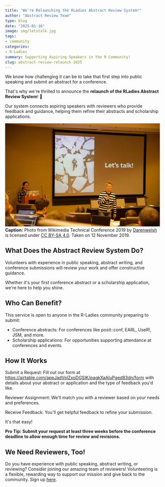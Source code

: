 ```yaml
---
title: "We're Relaunching the RLadies Abstract Review System!"
author: "Abstract Review Team"
type: blog
date: "2025-01-16"
image: img/letstalk.jpg
tags: 
- community
categories: 
- R-Ladies
summary: Supporting Aspiring Speakers in the R Community!
slug: abstract-review-relaunch-2025
---
```


We know how challenging it can be to take that first step into public speaking and submit an abstract for a conference. 

That's why we're thrilled to announce the **relaunch of the RLadies Abstract Review System**! 🎉

Our system connects aspiring speakers with reviewers who provide feedback and guidance, helping them refine their abstracts and scholarship applications. 

![Person stood with micrphone in front of screen showing words "let's talk"](img/letstalk.jpg)
**Caption:** Photo from Wikimedia Technical Conference 2019 by [Darenwelsh](#) is licensed under [CC BY-SA 4.0](https://creativecommons.org/licenses/by-sa/4.0/). Taken on 12 November 2019. 

## What Does the Abstract Review System Do?

Volunteers with experience in public speaking, abstract writing, and conference submissions will review your work and offer constructive guidance.

Whether it's your first conference abstract or a scholarship application, we're here to help you shine.

## Who Can Benefit?

This service is open to anyone in the R-Ladies community preparing to submit:

* Conference abstracts: For conferences like posit::conf, EARL, UseR!, JSM, and more.
* Scholarship applications: For opportunities supporting attendance at conferences and events.

## How It Works

Submit a Request: Fill out our form at <https://airtable.com/appJadVolZxoDGSIK/pagkXaAIuPged83dn/form> with details about your abstract or application and the type of feedback you'd like.

Reviewer Assignment: We'll match you with a reviewer based on your needs and preferences.

Receive Feedback: You'll get helpful feedback to refine your submission.

It's that easy!

**Pro Tip: Submit your request at least three weeks before the conference deadline to allow enough time for review and revisions.**

## We Need Reviewers, Too!

Do you have experience with public speaking, abstract writing, or reviewing? Consider joining our amazing team of reviewers! Volunteering is a flexible, rewarding way to support our mission and give back to the community. Sign up [here](https://airtable.com/appJadVolZxoDGSIK/pag4bpfeGIATQFefk/form).
